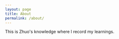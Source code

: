 ```yaml
---
layout: page
title: About
permalink: /about/
---
```


This is Zhuo's knowledge where I record my learnings.

